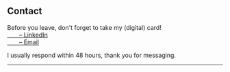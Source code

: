 ## Contact
Before you leave, don't forget to take my (digital) card!<br>
<a target="_blank" rel="noopener" href="https://www.linkedin.com/in/emilyy-chau">&emsp;&emsp;– LinkedIn</a><br>
<a target="_blank" rel="noopener" href="mailto:chau6054@mylaurier.ca">&emsp;&emsp;– Email</a>


I usually respond within 48 hours, thank you for messaging.

---